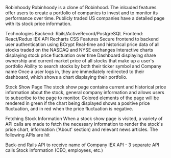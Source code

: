 Robinhoody
Robinhoody is a clone of Robinhood. The inlcuded features offer users to create a portfolio of companies to invest and to monitor its performance over time. Publicly traded US companies have a detailed page with its stock price information.


Technologies
Backend: Rails/ActiveRecord/PostgreSQL
Frontend: React/Redux
IEX API
Recharts
CSS
Features
Secure frontend to backend user authentication using BCrypt
Real-time and historical price data of all stocks traded on the NASDAQ and NYSE exchanges
Interactive charts displaying stock price fluctuation over time
Dashboard displaying share ownership and current market price of all stocks that make up a user's portfolio
Ability to search stocks by both their ticker symbol and Company name
Once a user logs in, they are immediately redirected to their dashboard, which shows a chart displaying their portfolio. 


Stock Show Page
The stock show page contains current and historical price information about the stock, general company information and allows users to subscribe to the page to monitor. Colored elements of the page will be rendered in green if the chart being displayed shows a positive price fluctuation, and in red when the price fluctuation is negative.


Fetching Stock Information
When a stock show page is visited, a variety of API calls are made to fetch the necessary information to render the stock's price chart, information ('About' section) and relevant news articles. The following APIs are hit

Back-end Rails API to receive name of Company
IEX API - 3 separate API calls
Stock information (CEO, employees, etc.)
